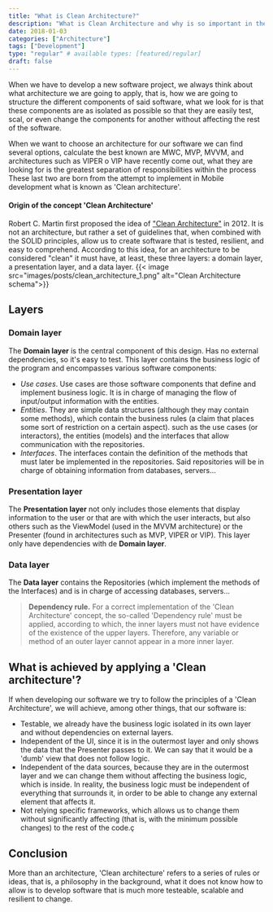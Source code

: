 ```yaml
---
title: "What is Clean Architecture?"
description: "What is Clean Architecture and why is so important in the softwrare development."
date: 2018-01-03
categories: ["Architecture"]
tags: ["Development"]
type: "regular" # available types: [featured/regular]
draft: false
---
```


When we have to develop a new software project, we always think about what architecture we are going to apply, that is, how we are going to structure the different components of said software, what we look for is that these components are as isolated as possible so that they are easily test, scal, or even change the components for another without affecting the rest of the software.

When we want to choose an architecture for our software we can find several options, calculate the best known are MWC, MVP, MVVM, and architectures such as VIPER o  VIP have recently come out, what they are looking for is the greatest separation of responsibilities within the process These last two are born from the attempt to implement in Mobile development what is known as 'Clean architecture'.

#### Origin of the concept 'Clean Architecture'
Robert C. Martin first proposed the idea of ["Clean Architecture"](https://blog.cleancoder.com/uncle-bob/2012/08/13/the-clean-architecture.html) in 2012. It is not an architecture, but rather a set of guidelines that, when combined with the SOLID principles, allow us to create software that is tested, resilient, and easy to comprehend. According to this idea, for an architecture to be considered "clean" it must have, at least, these three layers: a domain layer, a presentation layer, and a data layer.
{{< image src="images/posts/clean_architecture_1.png" alt="Clean Architecture schema">}}

## Layers
### Domain layer
The **Domain layer** is the central component of this design. Has no external dependencies, so it's easy to test. This layer contains the business logic of the program and encompasses various software components:

* *Use cases*. Use cases are those software components that define and implement business logic. It is in charge of managing the flow of input/output information with the entities. 
* *Entities*. They are simple data structures (although they may contain some methods), which contain the business rules (a claim that places some sort of restriction on a certain aspect).
 such as the use cases (or interactors), the entities (models) and the interfaces that allow communication with the repositories.
* *Interfaces*. The interfaces contain the definition of the methods that must later be implemented in the repositories. Said repositories will be in charge of obtaining information from databases, servers...

### Presentation layer

The **Presentation layer** not only includes those elements that display information to the user or that are with which the user interacts, but also others such as the ViewModel (used in the MVVM architecture) or the Presenter (found in architectures such as MVP, VIPER or VIP). This layer only have dependencies with de **Domain layer**.

### Data layer

The **Data layer** contains the Repositories (which implement the methods of the Interfaces) and is in charge of accessing databases, servers...

> **Dependency rule.** For a correct implementation of the 'Clean Architecture' concept, the so-called 'Dependency rule' must be applied, according to which, the inner layers must not have evidence of the existence of the upper layers. Therefore, any variable or method of an outer layer cannot appear in a more inner layer.

## What is achieved by applying a 'Clean architecture'?

If when developing our software we try to follow the principles of a 'Clean Architecture', we will achieve, among other things, that our software is:

* Testable, we already have the business logic isolated in its own layer and without dependencies on external layers.
* Independent of the UI, since it is in the outermost layer and only shows the data that the Presenter passes to it. We can say that it would be a 'dumb' view that does not follow logic.
* Independent of the data sources, because they are in the outermost layer and we can change them without affecting the business logic, which is inside. In reality, the business logic must be independent of everything that surrounds it, in order to be able to change any external element that affects it.
* Not relying specific frameworks, which allows us to change them without significantly affecting (that is, with the minimum possible changes) to the rest of the code.ç

## Conclusion
More than an architecture, 'Clean architecture' refers to a series of rules or ideas, that is, a philosophy in the background, what it does not know how to allow is to develop software that is much more testeable, scalable and resilient to change.
